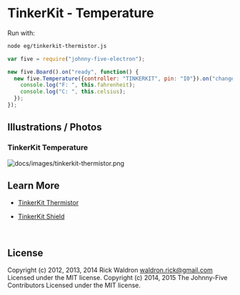 <!--remove-start-->

# TinkerKit - Temperature

<!--remove-end-->








Run with:
```bash
node eg/tinkerkit-thermistor.js
```


```javascript
var five = require("johnny-five-electron");

new five.Board().on("ready", function() {
  new five.Temperature({controller: "TINKERKIT", pin: "I0"}).on("change", function() {
    console.log("F: ", this.fahrenheit);
    console.log("C: ", this.celsius);
  });
});

```


## Illustrations / Photos


### TinkerKit Temperature



![docs/images/tinkerkit-thermistor.png](images/tinkerkit-thermistor.png)  







## Learn More

- [TinkerKit Thermistor](http://tinkerkit.tihhs.nl/thermistor/)

- [TinkerKit Shield](http://tinkerkit.tihhs.nl/shield/)

&nbsp;

<!--remove-start-->

## License
Copyright (c) 2012, 2013, 2014 Rick Waldron <waldron.rick@gmail.com>
Licensed under the MIT license.
Copyright (c) 2014, 2015 The Johnny-Five Contributors
Licensed under the MIT license.

<!--remove-end-->
